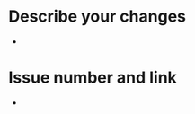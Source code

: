 <!-- (주석) 모두가 보는 게시물입니다. 다른 사람도 이해 할 수 있는 언어로 작성해주시길 바래요~ 

# Pull-Request 생성 전 체크리스트(꼭 한번 읽어주세요!!)
  1. 이슈 이름은 다른 사람도 이해할 수 있나요?
  2. 리뷰가 필요한 사람(Reviewers)을 추가했나요?
  3. 이슈 책임자(Assignees)를 추가했나요?
  4. 제목 가장 좌측에 해당 pull-request의 성향을 잘 나타내는 키워드가 있나요? 아래는 예시입니다! 복사해서 사용하세요!
    - [Feat]
    - [Docs]
    - [Chore]
    - [Refactor]
    - [Fix]
  5. Labels에는 해당 이슈의 성향을 잘 나타내나요?
  6. 빌드 명령을 모든 커밋 이후에 실행했나요?
  7. 프로젝트에 등록했나요?
 -->
# Describe your changes
- 
<!-- ## Screen Capture (프론트용) -->

# Issue number and link
- 
